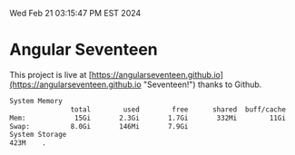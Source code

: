 Wed Feb 21 03:15:47 PM EST 2024

# Angular Seventeen


This project is live at [https://angularseventeen.github.io](https://angularseventeen.github.io "Seventeen!") thanks to Github.

```bash
System Memory
               total        used        free      shared  buff/cache   available
Mem:            15Gi       2.3Gi       1.7Gi       332Mi        11Gi        12Gi
Swap:          8.0Gi       146Mi       7.9Gi
System Storage
423M	.
```
